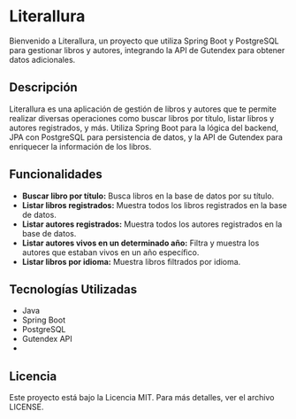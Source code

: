 # Literallura

Bienvenido a Literallura, un proyecto que utiliza Spring Boot y PostgreSQL para gestionar libros y autores, integrando la API de Gutendex para obtener datos adicionales.

## Descripción

Literallura es una aplicación de gestión de libros y autores que te permite realizar diversas operaciones como buscar libros por título, listar libros y autores registrados, y más. Utiliza Spring Boot para la lógica del backend, JPA con PostgreSQL para persistencia de datos, y la API de Gutendex para enriquecer la información de los libros.

## Funcionalidades

- **Buscar libro por título:** Busca libros en la base de datos por su título.
- **Listar libros registrados:** Muestra todos los libros registrados en la base de datos.
- **Listar autores registrados:** Muestra todos los autores registrados en la base de datos.
- **Listar autores vivos en un determinado año:** Filtra y muestra los autores que estaban vivos en un año específico.
- **Listar libros por idioma:** Muestra libros filtrados por idioma.

## Tecnologías Utilizadas

- Java
- Spring Boot
- PostgreSQL
- Gutendex API
- 
## Licencia

Este proyecto está bajo la Licencia MIT. Para más detalles, ver el archivo LICENSE.


